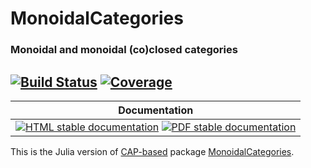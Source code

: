 <!-- BEGIN HEADER -->
# MonoidalCategories

### Monoidal and monoidal (co)closed categories

[![Build Status][build-img]][build-url]
[![Coverage][coverage-img]][coverage-url]
---

| Documentation |
| ------------- |
| [![HTML stable documentation][html-img]][html-url] [![PDF stable documentation][pdf-img]][pdf-url] |

<!-- END HEADER -->

This is the Julia version of [CAP-based][CAP_project] package [MonoidalCategories][MonoidalCategories].

[CAP_project]: https://homalg-project.github.io/docs/CAP_project-based/
[MonoidalCategories]: https://homalg-project.github.io/pkg/MonoidalCategories

<!-- BEGIN FOOTER -->
[build-img]: https://github.com/kamalsaleh/MonoidalCategories.jl/actions/workflows/Tests.yml/badge.svg?branch=master
[build-url]: https://github.com/kamalsaleh/MonoidalCategories.jl/actions/workflows/Tests.yml?query=branch%3Amaster

[coverage-img]: https://codecov.io/gh/kamalsaleh/MonoidalCategories.jl/branch/master/graph/badge.svg
[coverage-url]: https://codecov.io/gh/kamalsaleh/MonoidalCategories.jl/tree/master

[html-img]: https://img.shields.io/badge/🔗%20HTML-stable-blue.svg
[html-url]: https://homalg-project.github.io/CAP_project/MonoidalCategories/doc/chap0_mj.html

[pdf-img]: https://img.shields.io/badge/🔗%20PDF-stable-blue.svg
[pdf-url]: https://homalg-project.github.io/CAP_project/MonoidalCategories/download_pdf.html
<!-- END FOOTER -->
